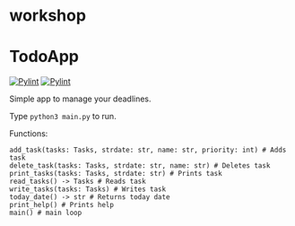# workshop
# TodoApp

[![Pylint](https://github.com/amytnyk/workshop/actions/workflows/pylint.yml/badge.svg)](https://github.com/amytnyk/workshop/actions/workflows/pylint.yml)
[![Pylint](https://github.com/amytnyk/workshop/actions/workflows/pylint.yml/badge.svg)](https://github.com/amytnyk/workshop/actions/workflows/tests.yml)

Simple app to manage your deadlines.

Type ```python3 main.py``` to run.

Functions:
```
add_task(tasks: Tasks, strdate: str, name: str, priority: int) # Adds task
delete_task(tasks: Tasks, strdate: str, name: str) # Deletes task
print_tasks(tasks: Tasks, strdate: str) # Prints task
read_tasks() -> Tasks # Reads task
write_tasks(tasks: Tasks) # Writes task
today_date() -> str # Returns today date
print_help() # Prints help
main() # main loop
```
